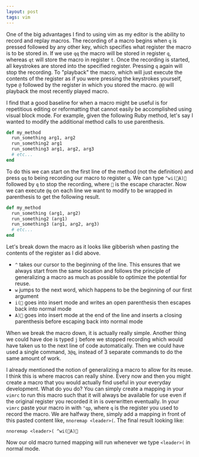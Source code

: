 ```yaml
---
layout: post
tags: vim
---
```


One of the big advantages I find to using vim as my editor is the ability to record and replay macros. The recording of a macro begins when `q` is pressed followed by any other key, which specifies what register the macro is to be stored in. If we use `qq` the macro will be stored in register `q`, whereas `qt` will store the macro in register `t`. Once the recording is started, all keystrokes are stored into the specified register. Pressing `q` again will stop the recording. To "playback" the macro, which will just execute the contents of the register as if you were pressing the keystrokes yourself, type `@` followed by the register in which you stored the macro. `@@` will playback the most recently played macro.

I find that a good baseline for when a macro might be useful is for repetitious editing or reformatting that cannot easily be accomplished using visual block mode. For example, given the following Ruby method, let's say I wanted to modify the additional method calls to use parenthesis.

```ruby
def my_method
  run_something arg1, arg2
  run_something2 arg1
  run_something3 arg1, arg2, arg3
  # etc...
end
```

To do this we can start on the first line of the method (not the definition) and press `qq` to being recording our macro to register `q`. We can type `^wi(A)` followed by `q` to stop the recording, where `` is the escape character. Now we can execute `@q` on each line we want to modify to be wrapped in parenthesis to get the following result.

```ruby
def my_method
  run_something (arg1, arg2)
  run_something2 (arg1)
  run_something3 (arg1, arg2, arg3)
  # etc...
end
```

Let's break down the macro as it looks like gibberish when pasting the contents of the register as I did above.

- `^` takes our cursor to the beginning of the line. This ensures that we always start from the same location and follows the principle of generalizing a macro as much as possible to optimize the potential for reuse.
- `w` jumps to the next word, which happens to be the beginning of our first argument
- `i(` goes into insert mode and writes an open parenthesis then escapes back into normal mode
- `A)` goes into insert mode at the end of the line and inserts a closing parenthesis before escaping back into normal mode

When we break the macro down, it is actually really simple. Another thing we could have doe is typed `j` before we stopped recording which would have taken us to the next line of code automatically. Then we could have used a single command, `3@q`, instead of 3 separate commands to do the same amount of work.

I already mentioned the notion of generalizing a macro to allow for its reuse. I think this is where macros can really shine. Every now and then you might create a macro that you would actually find useful in your everyday development. What do you do? You can simply create a mapping in your `vimrc` to run this macro such that it will always be available for use even if the original register you recorded it in is overwritten eventually. In your `vimrc` paste your macro in with `"qp`, where `q` is the register you used to record the macro. We are halfway there, simply add a mapping in front of this pasted content like, `nnoremap <leader>(`. The final result looking like:

```vim
nnoremap <leader>( ^wi(A)
```

Now our old macro turned mapping will run whenever we type `<leader>(` in normal mode.
